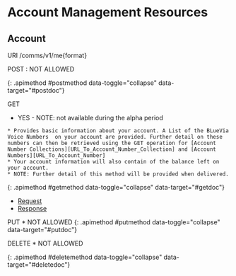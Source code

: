 # Account Management Resources

## Account

URI    /comms/v1/me{format}

<div class="apimethodgroup well well-small" markdown="1">

POST
	: NOT ALLOWED


{: .apimethod #postmethod data-toggle="collapse" data-target="#postdoc"}
<!-- This HTML doesn't need changes -->

</div><!-- apimethodgroup -->


<div class="apimethodgroup well well-small" markdown="1">

GET
   * YES - NOTE: not available during the alpha period <i class="icon-chevron-down pull-right">&nbsp;</i>
<!-- Remove the "i" block if this method is not available -->

	* Provides basic information about your account. A List of the BLueVia Voice Numbers  on your account are provided. Further detail on these numbers can then be retrieved using the GET operation for [Account Number Collections][URL_To_Account_Number_Collection] and [Account Numbers][URL_To_Account_Number]
	* Your account information will also contain of the balance left on your account.
	* NOTE: Further detail of this method will be provided when delivered. 

{: .apimethod #getmethod data-toggle="collapse" data-target="#getdoc"}
<!-- This HTML doesn't need changes -->
<div class="apidoc collapse tabable offset1" id="getdoc">
    <ul class="nav nav-tabs">
      <li class="active"><a href="#tab1" data-toggle="tab">Request</a></li>
      <li><a href="#tab2" data-toggle="tab">Response</a></li>
  </ul>
  <div class="tab-content">

</div> <!-- tab-content -->
</div> <!-- apidoc -->
</div><!-- apimethodgroup -->

<div class="apimethodgroup well well-small" markdown="1">

PUT
	* NOT ALLOWED 
{: .apimethod #putmethod data-toggle="collapse" data-target="#putdoc"}
<!-- This HTML doesn't need changes -->

</div><!-- apimethodgroup -->


<div class="apimethodgroup well" markdown="1">
DELETE
* NOT ALLOWED 

{: .apimethod #deletemethod data-toggle="collapse" data-target="#deletedoc"}
<!-- This HTML doesn't need changes -->

</div><!-- apimethodgroup -->

[URL_To_Account_Number_Collection]: https:
[URL_To_Account_Number]: https: